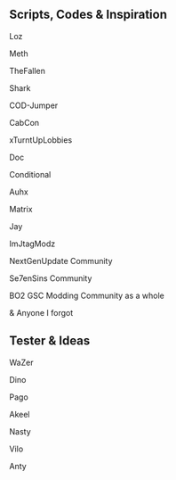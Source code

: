 ## Scripts, Codes & Inspiration
Loz

Meth

TheFallen

Shark

COD-Jumper

CabCon

xTurntUpLobbies

Doc

Conditional

Auhx

Matrix

Jay

ImJtagModz

NextGenUpdate Community

Se7enSins Community

BO2 GSC Modding Community as a whole

& Anyone I forgot

## Tester & Ideas

WaZer

Dino

Pago

Akeel

Nasty

Vilo

Anty